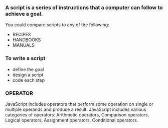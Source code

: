 
### A script is a series of instructions that a computer can follow to achieve a goal.

You could compare scripts to any of the following:
- RECIPES 
- HANDBOOKS
- MANUALS

### To write a script
 - define the goal
 - design a script
 - code each step
 
### OPERATOR
 JavaScript includes operators that perform some operation on single or multiple operands and produce a result. JavaScript includes various categories of operators: Arithmetic operators, Comparison operators, Logical operators, Assignment operators, Conditional operators.

